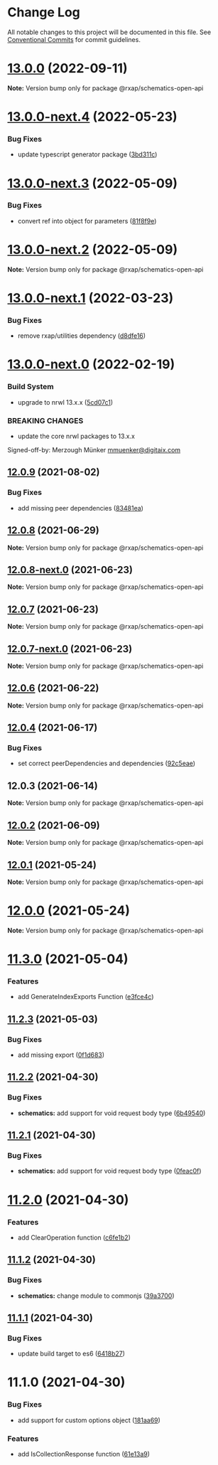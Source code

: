 # Change Log

All notable changes to this project will be documented in this file.
See [Conventional Commits](https://conventionalcommits.org) for commit guidelines.

# [13.0.0](https://gitlab.com/rxap/packages/compare/@rxap/schematics-open-api@13.0.0-next.4...@rxap/schematics-open-api@13.0.0) (2022-09-11)

**Note:** Version bump only for package @rxap/schematics-open-api

# [13.0.0-next.4](https://gitlab.com/rxap/packages/compare/@rxap/schematics-open-api@13.0.0-next.3...@rxap/schematics-open-api@13.0.0-next.4) (2022-05-23)

### Bug Fixes

* update typescript generator
  package ([3bd311c](https://gitlab.com/rxap/packages/commit/3bd311ca5697bdbed598cdf8c9ec44f297fd2215))

# [13.0.0-next.3](https://gitlab.com/rxap/packages/compare/@rxap/schematics-open-api@13.0.0-next.2...@rxap/schematics-open-api@13.0.0-next.3) (2022-05-09)


### Bug Fixes

* convert ref into object for parameters ([81f8f9e](https://gitlab.com/rxap/packages/commit/81f8f9e02b8feffe24ca43ee0684740bd59e0f88))





# [13.0.0-next.2](https://gitlab.com/rxap/packages/compare/@rxap/schematics-open-api@13.0.0-next.1...@rxap/schematics-open-api@13.0.0-next.2) (2022-05-09)

**Note:** Version bump only for package @rxap/schematics-open-api





# [13.0.0-next.1](https://gitlab.com/rxap/packages/compare/@rxap/schematics-open-api@13.0.0-next.0...@rxap/schematics-open-api@13.0.0-next.1) (2022-03-23)


### Bug Fixes

* remove rxap/utilities dependency ([d8dfe16](https://gitlab.com/rxap/packages/commit/d8dfe168f5d3afd5cd88d4fd143bd2c7b2c687b7))





# [13.0.0-next.0](https://gitlab.com/rxap/packages/compare/@rxap/schematics-open-api@12.0.9...@rxap/schematics-open-api@13.0.0-next.0) (2022-02-19)


### Build System

* upgrade to nrwl 13.x.x ([5cd07c1](https://gitlab.com/rxap/packages/commit/5cd07c19645528c787ef01a121a4a4367db78902))


### BREAKING CHANGES

* update the core nrwl packages to 13.x.x

Signed-off-by: Merzough Münker <mmuenker@digitaix.com>





## [12.0.9](https://gitlab.com/rxap/packages/compare/@rxap/schematics-open-api@12.0.8...@rxap/schematics-open-api@12.0.9) (2021-08-02)


### Bug Fixes

* add missing peer dependencies ([83481ea](https://gitlab.com/rxap/packages/commit/83481eafb7912aef4e9574abc416edfd5f025898))





## [12.0.8](https://gitlab.com/rxap/packages/compare/@rxap/schematics-open-api@12.0.8-next.0...@rxap/schematics-open-api@12.0.8) (2021-06-29)

**Note:** Version bump only for package @rxap/schematics-open-api





## [12.0.8-next.0](https://gitlab.com/rxap/packages/compare/@rxap/schematics-open-api@12.0.7...@rxap/schematics-open-api@12.0.8-next.0) (2021-06-23)

**Note:** Version bump only for package @rxap/schematics-open-api





## [12.0.7](https://gitlab.com/rxap/packages/compare/@rxap/schematics-open-api@12.0.6...@rxap/schematics-open-api@12.0.7) (2021-06-23)

**Note:** Version bump only for package @rxap/schematics-open-api





## [12.0.7-next.0](https://gitlab.com/rxap/packages/compare/@rxap/schematics-open-api@12.0.6...@rxap/schematics-open-api@12.0.7-next.0) (2021-06-23)

**Note:** Version bump only for package @rxap/schematics-open-api





## [12.0.6](https://gitlab.com/rxap/packages/compare/@rxap/schematics-open-api@12.0.4...@rxap/schematics-open-api@12.0.6) (2021-06-22)

**Note:** Version bump only for package @rxap/schematics-open-api





## [12.0.4](https://gitlab.com/rxap/packages/compare/@rxap/schematics-open-api@12.0.3...@rxap/schematics-open-api@12.0.4) (2021-06-17)


### Bug Fixes

* set correct peerDependencies and dependencies ([92c5eae](https://gitlab.com/rxap/packages/commit/92c5eae7eb84c65381ed005da1900ce5f0ce80a3))





## 12.0.3 (2021-06-14)

**Note:** Version bump only for package @rxap/schematics-open-api





## [12.0.2](https://gitlab.com/rxap/packages/compare/@rxap/schematics-open-api@11.3.1...@rxap/schematics-open-api@12.0.2) (2021-06-09)

**Note:** Version bump only for package @rxap/schematics-open-api





## [12.0.1](https://gitlab.com/rxap/packages/compare/@rxap/schematics-open-api@12.0.0...@rxap/schematics-open-api@12.0.1) (2021-05-24)

**Note:** Version bump only for package @rxap/schematics-open-api





# [12.0.0](https://gitlab.com/rxap/packages/compare/@rxap/schematics-open-api@11.3.0...@rxap/schematics-open-api@12.0.0) (2021-05-24)

**Note:** Version bump only for package @rxap/schematics-open-api





# [11.3.0](https://gitlab.com/rxap/packages/compare/@rxap/schematics-open-api@11.2.3...@rxap/schematics-open-api@11.3.0) (2021-05-04)


### Features

* add GenerateIndexExports Function ([e3fce4c](https://gitlab.com/rxap/packages/commit/e3fce4cf3104f77c8122ff257ba69f3968cff6a4))





## [11.2.3](https://gitlab.com/rxap/packages/compare/@rxap/schematics-open-api@11.2.2...@rxap/schematics-open-api@11.2.3) (2021-05-03)


### Bug Fixes

* add missing export ([0f1d683](https://gitlab.com/rxap/packages/commit/0f1d683108952b5658eb08e59f4f504183dbe17d))





## [11.2.2](https://gitlab.com/rxap/packages/compare/@rxap/schematics-open-api@11.2.1...@rxap/schematics-open-api@11.2.2) (2021-04-30)


### Bug Fixes

* **schematics:** add support for void request body type ([6b49540](https://gitlab.com/rxap/packages/commit/6b49540ba3c0248dc107ad7c76a344ee1daeb771))





## [11.2.1](https://gitlab.com/rxap/packages/compare/@rxap/schematics-open-api@11.2.0...@rxap/schematics-open-api@11.2.1) (2021-04-30)


### Bug Fixes

* **schematics:** add support for void request body type ([0feac0f](https://gitlab.com/rxap/packages/commit/0feac0f0e5447dfafc8e51166b2d63cf66fce208))





# [11.2.0](https://gitlab.com/rxap/packages/compare/@rxap/schematics-open-api@11.1.2...@rxap/schematics-open-api@11.2.0) (2021-04-30)


### Features

* add ClearOperation function ([c6fe1b2](https://gitlab.com/rxap/packages/commit/c6fe1b2497d36e9668d9d18513f584d656f973dd))





## [11.1.2](https://gitlab.com/rxap/packages/compare/@rxap/schematics-open-api@11.1.1...@rxap/schematics-open-api@11.1.2) (2021-04-30)


### Bug Fixes

* **schematics:** change module to commonjs ([39a3700](https://gitlab.com/rxap/packages/commit/39a3700a1d1194a81fb9e7944288984f64b46b88))





## [11.1.1](https://gitlab.com/rxap/packages/compare/@rxap/schematics-open-api@11.1.0...@rxap/schematics-open-api@11.1.1) (2021-04-30)


### Bug Fixes

* update build target to es6 ([6418b27](https://gitlab.com/rxap/packages/commit/6418b27af301db0c794bb584504d786ad20cfe8c))





# 11.1.0 (2021-04-30)


### Bug Fixes

* add support for custom options object ([181aa69](https://gitlab.com/rxap/packages/commit/181aa69a49a5ed48a2db5ba51b420c759b091c31))


### Features

* add IsCollectionResponse function ([61e13a9](https://gitlab.com/rxap/packages/commit/61e13a954b4e92140fd4b18c9ff0a2688d7a359b))
